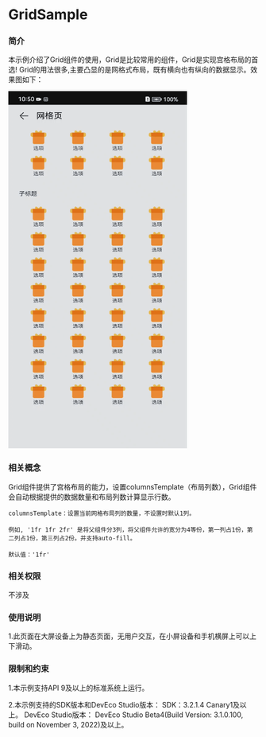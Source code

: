 # GridSample
### 简介
本示例介绍了Grid组件的使用，Grid是比较常用的组件，Grid是实现宫格布局的首选! Grid的用法很多,主要凸显的是网格式布局，既有横向也有纵向的数据显示。效果图如下：  

![](screenshots/grid.gif)

### 相关概念

Grid组件提供了宫格布局的能力，设置columnsTemplate（布局列数），Grid组件会自动根据提供的数据数量和布局列数计算显示行数。



```
columnsTemplate：设置当前网格布局列的数量，不设置时默认1列。

例如, '1fr 1fr 2fr' 是将父组件分3列，将父组件允许的宽分为4等份，第一列占1份，第二列占1份，第三列占2份。并支持auto-fill。

默认值：'1fr'
```



### 相关权限
不涉及

### 使用说明

1.此页面在大屏设备上为静态页面，无用户交互，在小屏设备和手机横屏上可以上下滑动。

### 限制和约束

1.本示例支持API 9及以上的标准系统上运行。

2.本示例支持的SDK版本和DevEco Studio版本：
SDK：3.2.1.4 Canary1及以上。
DevEco Studio版本： DevEco Studio Beta4(Build Version: 3.1.0.100, build on November 3, 2022)及以上。